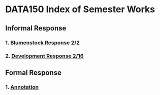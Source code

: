 # DATA150 Index of Semester Works

## Informal Response

### 1. [Blumenstock Response 2/2](https://serena-zheyiliu.github.io/DATA150_Serena/blumenstock.html)
### 2. [Development Response 2/16](https://serena-zheyiliu.github.io/DATA150_Serena/Feb16th.html)

## Formal Response

### 1. [Annotation](...)
